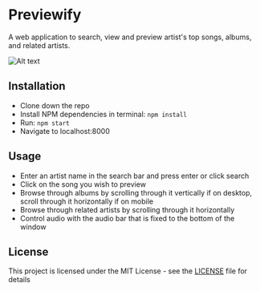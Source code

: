 # Previewify

A web application to search, view and preview artist's top songs, albums, and related artists.

![Alt text](screenShot.png "Previewify")

## Installation
- Clone down the repo
- Install NPM dependencies in terminal: `npm install`
- Run: `npm start`
- Navigate to localhost:8000

## Usage

- Enter an artist name in the search bar and press enter or click search
- Click on the song you wish to preview
- Browse through albums by scrolling through it vertically if on desktop, scroll through it horizontally if on mobile
- Browse through related artists by scrolling through it horizontally
- Control audio with the audio bar that is fixed to the bottom of the window

## License

This project is licensed under the MIT License - see the [LICENSE](LICENSE) file for details
